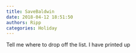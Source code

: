 ```yaml
---
title: SaveBaldwin
date: 2018-04-12 18:51:50
authors: Ripp
categories: Holiday
---
```


 Tell me where to drop off the list.  I have printed up